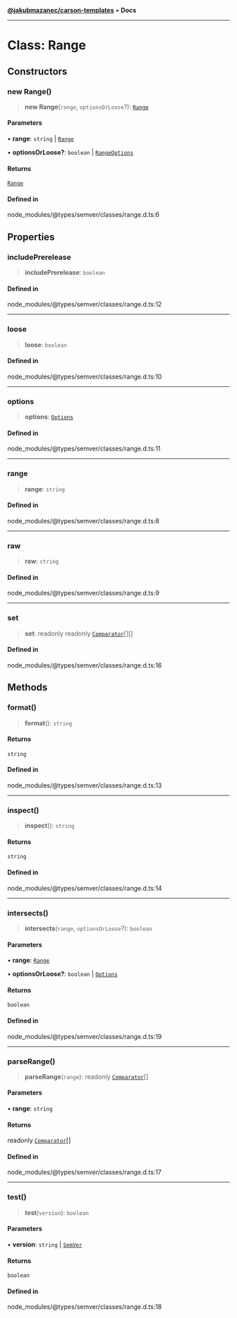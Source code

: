 [**@jakubmazanec/carson-templates**](../../../README.md) • **Docs**

---

# Class: Range

## Constructors

### new Range()

> **new Range**(`range`, `optionsOrLoose`?): [`Range`](Range.md)

#### Parameters

• **range**: `string` \| [`Range`](Range.md)

• **optionsOrLoose?**: `boolean` \| [`RangeOptions`](../interfaces/RangeOptions.md)

#### Returns

[`Range`](Range.md)

#### Defined in

node_modules/@types/semver/classes/range.d.ts:6

## Properties

### includePrerelease

> **includePrerelease**: `boolean`

#### Defined in

node_modules/@types/semver/classes/range.d.ts:12

---

### loose

> **loose**: `boolean`

#### Defined in

node_modules/@types/semver/classes/range.d.ts:10

---

### options

> **options**: [`Options`](../interfaces/Options.md)

#### Defined in

node_modules/@types/semver/classes/range.d.ts:11

---

### range

> **range**: `string`

#### Defined in

node_modules/@types/semver/classes/range.d.ts:8

---

### raw

> **raw**: `string`

#### Defined in

node_modules/@types/semver/classes/range.d.ts:9

---

### set

> **set**: readonly readonly [`Comparator`](Comparator.md)[][]

#### Defined in

node_modules/@types/semver/classes/range.d.ts:16

## Methods

### format()

> **format**(): `string`

#### Returns

`string`

#### Defined in

node_modules/@types/semver/classes/range.d.ts:13

---

### inspect()

> **inspect**(): `string`

#### Returns

`string`

#### Defined in

node_modules/@types/semver/classes/range.d.ts:14

---

### intersects()

> **intersects**(`range`, `optionsOrLoose`?): `boolean`

#### Parameters

• **range**: [`Range`](Range.md)

• **optionsOrLoose?**: `boolean` \| [`Options`](../interfaces/Options.md)

#### Returns

`boolean`

#### Defined in

node_modules/@types/semver/classes/range.d.ts:19

---

### parseRange()

> **parseRange**(`range`): readonly [`Comparator`](Comparator.md)[]

#### Parameters

• **range**: `string`

#### Returns

readonly [`Comparator`](Comparator.md)[]

#### Defined in

node_modules/@types/semver/classes/range.d.ts:17

---

### test()

> **test**(`version`): `boolean`

#### Parameters

• **version**: `string` \| [`SemVer`](SemVer.md)

#### Returns

`boolean`

#### Defined in

node_modules/@types/semver/classes/range.d.ts:18

